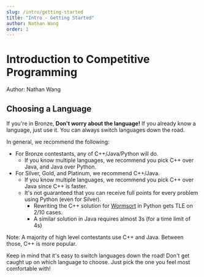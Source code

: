 ```yaml
---
slug: /intro/getting-started
title: "Intro - Getting Started"
author: Nathan Wang
order: 1
---
```


# Introduction to Competitive Programming

Author: Nathan Wang

## Choosing a Language

If you're in Bronze, **Don't worry about the language!** If you already know a language, just use it. You can always switch languages down the road.

In general, we recommend the following:

- For Bronze contestants, any of C++/Java/Python will do.
  - If you know multiple languages, we recommend you pick C++ over Java, and Java over Python.
- For Silver, Gold, and Platinum, we recommend C++/Java.
  - If you know multiple languages, we recommend you pick C++ over Java since C++ is faster.
  - It's not guaranteed that you can receive full points for every problem using Python (even for Silver).
    - Rewriting the C++ solution for [Wormsort](http://www.usaco.org/index.php?page=viewproblem2&cpid=992) in Python gets TLE on 2/10 cases. 
    - A similar solution in Java requires almost 3s (for a time limit of 4s)

Note: A majority of high level contestants use C++ and Java. Between those, C++ is more popular.

Keep in mind that it's easy to switch languages down the road! Don't get caught up on which language to choose. Just pick the one you feel most comfortable with!
